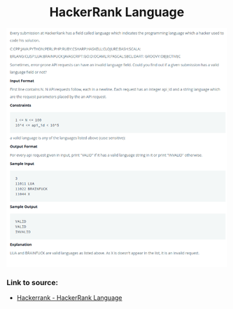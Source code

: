 <h1 align="center">HackerRank Language</h1>

![alt text](https://raw.githubusercontent.com/matthew01lokiet/Github-repos-images/main/Other/Regex/3uXnfWbP_o.png)

### Link to source: 
- <a href="https://www.hackerrank.com/challenges/hackerrank-language/problem">Hackerrank - HackerRank Language</a>


